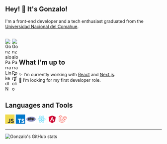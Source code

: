 ## Hey! 👋 It's Gonzalo!
I'm a front-end developer and a tech enthusiast graduated from the [Universidad Nacional del Comahue](https://es.wikipedia.org/wiki/Universidad_Nacional_del_Comahue). 

<br/>

<a href="https://www.linkedin.com/in/gonzalojparra/">
<img align="left" alt="Gonzalo Parra LinkedIN" width="22px" src="https://icongr.am/fontawesome/linkedin.svg?size=128&color=70c8ff" />
</a>
<a href="https://portfolio-gonzalojparra.vercel.app/">
<img align="left" alt="Gonzalo Parra Portfolio" width="22px" src="https://icongr.am/fontawesome/chain-broken.svg?size=128&color=70c8ff" />
</a>

<br />

<br />

## What I'm up to

- ✨ I’m currently working with [React](https://reactjs.org) and [Next.js](https://nextjs.org/).
- 🚀 I’m looking for my first developer role.

<br />

## Languages and Tools
<code><img height="30" src="https://raw.githubusercontent.com/github/explore/80688e429a7d4ef2fca1e82350fe8e3517d3494d/topics/javascript/javascript.png"></code>
<code><img height="30" src="https://raw.githubusercontent.com/github/explore/80688e429a7d4ef2fca1e82350fe8e3517d3494d/topics/typescript/typescript.png"></code>
<code><img height="30" src="https://raw.githubusercontent.com/github/explore/80688e429a7d4ef2fca1e82350fe8e3517d3494d/topics/php/php.png"></code>
<code><img height="30" src="https://raw.githubusercontent.com/github/explore/80688e429a7d4ef2fca1e82350fe8e3517d3494d/topics/react/react.png"></code>
<code><img height="30" src="https://raw.githubusercontent.com/github/explore/80688e429a7d4ef2fca1e82350fe8e3517d3494d/topics/angular/angular.png"></code>
<code><img height="30" src="https://raw.githubusercontent.com/github/explore/56a826d05cf762b2b50ecbe7d492a839b04f3fbf/topics/laravel/laravel.png"></code>


---

![Gonzalo's GitHub stats](https://github-readme-stats.vercel.app/api?username=gonzalojparra&show_icons=true&hide_border=true&title_color=70c8ff&text_color=FFFFFF&icon_color=70c8ff&theme=dark)
